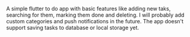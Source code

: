 A simple flutter to do app with basic features like adding new taks, searching for them, marking them done and deleting.
I will probably add custom categories and push notifications in the future.
The app doesn't support saving tasks to database or local storage yet.

